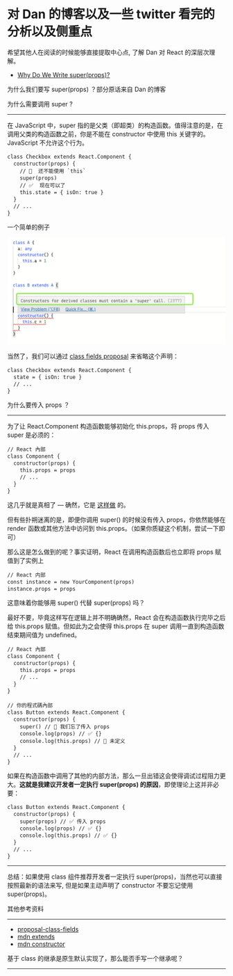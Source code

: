 # 对 Dan 的博客以及一些 twitter 看完的分析以及侧重点

希望其他人在阅读的时候能够直接提取中心点, 了解 Dan 对 React 的深层次理解。

- [Why Do We Write super(props)?](https://overreacted.io/why-do-we-write-super-props/)

为什么我们要写 super(props) ？部分原话来自 Dan 的博客

为什么需要调用 super ?

---

在 JavaScript 中，super 指的是父类（即超类）的构造函数。值得注意的是，在调用父类的构造函数之前，你是不能在 constructor 中使用 this 关键字的。JavaScript 不允许这个行为。

```tsx
class Checkbox extends React.Component {
  constructor(props) {
    // 🔴  还不能使用 `this`
    super(props)
    // ✅  现在可以了
    this.state = { isOn: true }
  }
  // ...
}
```

一个简单的例子

![xx](./image/blog-1-1.png)

当然了，我们可以通过 [class fields proposal](https://github.com/tc39/proposal-class-fields) 来省略这个声明：

```tsx
class Checkbox extends React.Component {
  state = { isOn: true }
  // ...
}
```

为什么要传入 props ？

---

为了让 React.Component 构造函数能够初始化 this.props，将 props 传入 super 是必须的：

```tsx
// React 內部
class Component {
  constructor(props) {
    this.props = props
    // ...
  }
}
```

这几乎就是真相了 — 确然，它是 [这样做](https://github.com/facebook/react/blob/1d25aa5787d4e19704c049c3cfa985d3b5190e0d/packages/react/src/ReactBaseClasses.js#L22) 的。

但有些扑朔迷离的是，即便你调用 super() 的时候没有传入 props，你依然能够在 render 函数或其他方法中访问到 this.props。（如果你质疑这个机制，尝试一下即可）

那么这是怎么做到的呢？事实证明，React 在调用构造函数后也立即将 props 赋值到了实例上

```tsx
// React 内部
const instance = new YourComponent(props)
instance.props = props
```

这意味着你能够用 super() 代替 super(props) 吗？

最好不要，毕竟这样写在逻辑上并不明确确然，React 会在构造函数执行完毕之后给 this.props 赋值。但如此为之会使得 this.props 在 super 调用一直到构造函数结束期间值为 undefined。

```tsx
// React 內部
class Component {
  constructor(props) {
    this.props = props
    // ...
  }
}

// 你的程式碼內部
class Button extends React.Component {
  constructor(props) {
    super() // 😬 我们忘了传入 props
    console.log(props) // ✅ {}
    console.log(this.props) // 😬 未定义
  }
  // ...
}
```

如果在构造函数中调用了其他的内部方法，那么一旦出错这会使得调试过程阻力更大。**这就是我建议开发者一定执行 super(props) 的原因**，即使理论上这并非必要：

```tsx
class Button extends React.Component {
  constructor(props) {
    super(props) // ✅ 传入 props
    console.log(props) // ✅ {}
    console.log(this.props) // ✅ {}
  }
  // ...
}
```

---

总结：如果使用 class 组件推荐开发者一定执行 super(props)，当然也可以直接按照最新的语法来写, 但是如果主动声明了 constructor 不要忘记使用 super(props)。

其他参考资料

---

- [proposal-class-fields](https://github.com/tc39/proposal-class-fields)
- [mdn extends](https://developer.mozilla.org/zh-CN/docs/Web/JavaScript/Reference/Classes/extends)
- [mdn constructor](https://developer.mozilla.org/zh-CN/docs/Web/JavaScript/Reference/Classes/constructor)

基于 class 的继承是原生默认实现了，那么能否手写一个继承呢？

---
